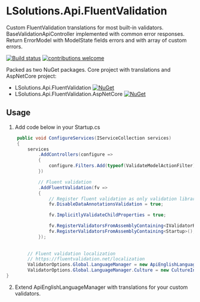 ﻿# LSolutions.Api.FluentValidation

Custom FluentValidation translations for most built-in validators.
BaseValidationApiController implemented with common error responses. Return ErrorModel with ModelState fields errors and with array of custom errors.


[![Build status](https://ci.appveyor.com/api/projects/status/k9ingemp8kl2yfkg?svg=true)](https://ci.appveyor.com/project/jaka-logar/lsolutions-api-fluentvalidation)
[![contributions welcome](https://img.shields.io/badge/contributions-welcome-brightgreen.svg?style=flat)](https://github.com/jaka-logar/LSolutions.Api.FluentValidation/issues)

Packed as two NuGet packages. Core project with translations and AspNetCore project:
- LSolutions.Api.FluentValidation [![NuGet](https://img.shields.io/nuget/v/LSolutions.Api.FluentValidation.svg)](https://www.nuget.org/packages/LSolutions.Api.FluentValidation/)
- LSolutions.Api.FluentValidation.AspNetCore [![NuGet](https://img.shields.io/nuget/v/LSolutions.Api.FluentValidation.AspNetCore.svg)](https://www.nuget.org/packages/LSolutions.Api.FluentValidation.AspNetCore/)


## Usage

1. Add code below in your Startup.cs
```csharp
    public void ConfigureServices(IServiceCollection services)
	{
		services
			.AddControllers(configure =>
			{
				configure.Filters.Add(typeof(ValidateModelActionFilter));
			})

			// Fluent validation
			.AddFluentValidation(fv =>
			{
				// Register fluent validation as only validation library that executes
				fv.DisableDataAnnotationsValidation = true;

				fv.ImplicitlyValidateChildProperties = true;

				fv.RegisterValidatorsFromAssemblyContaining<IValidatorResult>();
				fv.RegisterValidatorsFromAssemblyContaining<Startup>();
			});
			
		
		// Fluent validation localization
		// https://fluentvalidation.net/localization
		ValidatorOptions.Global.LanguageManager = new ApiEnglishLanguageManager();
		ValidatorOptions.Global.LanguageManager.Culture = new CultureInfo("en");
}
```

2. Extend ApiEnglishLanguageManager with translations for your custom validators. 
